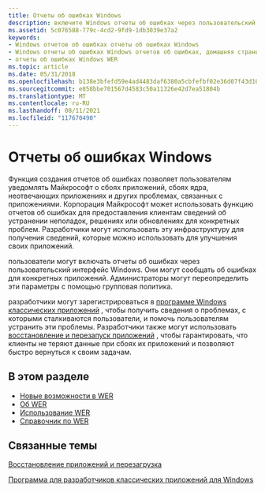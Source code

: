 ```yaml
---
title: Отчеты об ошибках Windows
description: включите Windows отчеты об ошибках через пользовательский интерфейс Windows. для отчета о производительности зарегистрируйтесь для работы с отчетами об ошибках приложений майкрософт с помощью веб-служб Windows Quality.
ms.assetid: 5c076588-779c-4cd2-9fd9-1db3039e37a2
keywords:
- Windows отчетов об ошибках отчеты об ошибках Windows
- Windows отчеты об ошибках Windows отчетов об ошибках, домашняя страница
- отчеты об ошибках Windows WER
ms.topic: article
ms.date: 05/31/2018
ms.openlocfilehash: b138e3bfefd59e4ad4483daf6380a5cbfefbf02e36d07f43d101a7901012f76d
ms.sourcegitcommit: e858bbe701567d4583c50a11326e42d7ea51804b
ms.translationtype: MT
ms.contentlocale: ru-RU
ms.lasthandoff: 08/11/2021
ms.locfileid: "117670490"
---
```

# <a name="windows-error-reporting"></a>Отчеты об ошибках Windows

Функция создания отчетов об ошибках позволяет пользователям уведомлять Майкрософт о сбоях приложений, сбоях ядра, неотвечающих приложениях и других проблемах, связанных с приложениями. Корпорация Майкрософт может использовать функцию отчетов об ошибках для предоставления клиентам сведений об устранении неполадок, решениях или обновлениях для конкретных проблем. Разработчики могут использовать эту инфраструктуру для получения сведений, которые можно использовать для улучшения своих приложений.

пользователи могут включать отчеты об ошибках через пользовательский интерфейс Windows. Они могут сообщать об ошибках для конкретных приложений. Администраторы могут переопределить эти параметры с помощью групповая политика.

разработчики могут зарегистрироваться в [программе Windows классических приложений](../appxpkg/windows-desktop-application-program.md) , чтобы получить сведения о проблемах, с которыми сталкиваются пользователи, и помочь пользователям устранить эти проблемы. Разработчики также могут использовать [восстановление и перезапуск приложений](/windows/desktop/Recovery/application-recovery-and-restart-portal) , чтобы гарантировать, что клиенты не теряют данные при сбоях их приложений и позволяют быстро вернуться к своим задачам.

## <a name="in-this-section"></a>В этом разделе

-   [Новые возможности в WER](what-s-new-in-wer.md)
-   [Об WER](about-wer.md)
-   [Использование WER](using-wer.md)
-   [Справочник по WER](wer-reference.md)

## <a name="related-topics"></a>Связанные темы

<dl> <dt>

[Восстановление приложений и перезагрузка](/windows/desktop/Recovery/application-recovery-and-restart-portal)
</dt> <dt>

[Программа для разработчиков классических приложений для Windows](../appxpkg/windows-desktop-application-program.md)
</dt> </dl>

 

 